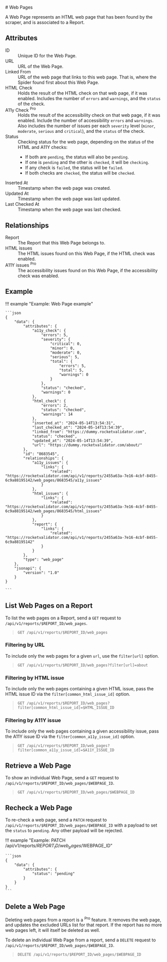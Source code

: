 # Web Pages

A Web Page represents an HTML web page that has been found by the scraper, and is associated to a Report.

## Attributes

<dl>
  <dt>ID</dt>
  <dd>Unique ID for the Web Page.</dd>

  <dt>URL</dt>
  <dd>URL of the Web Page.</dd>

  <dt>Linked From</dt>
  <dd>URL of the web page that links to this web page. That is, where the Spider found first about this Web Page.</dd>

  <dt>HTML Check</dt>
  <dd>Holds the result of the HTML check on that web page, if it was enabled. Includes the number of <code>errors</code> and <code>warnings</code>, and the <code>status</code> of the check.</dd>

  <dt>A11y Check <sup class="badge-pro">Pro</sup></dt>
  <dd>Holds the result of the accessibility check on that web page, if it was enabled.
  Include the number of accessibility <code>errors</code> and <code>warnings</code>. Also includes the number of issues per each <code>severity</code> level (<code>minor</code>, <code>moderate</code>, <code>serious</code> and <code>critical</code>), and the <code>status</code> of the check.</dd>

  <dt>Status</dt>
  <dd>Checking status for the web page, depending on the status of the HTML and A11Y checks:
   <ul>
     <li>If both are <code>pending</code>, the status will also be <code>pending</code>.</li>
     <li>If one is <code>pending</code> and the other is <code>checked</code>, it will be <code>checking</code>.</li>
     <li>If any check is <code>failed</code>, the status will be <code>failed</code>.</li>
     <li>If both checks are <code>checked</code>, the status will be <code>checked</code>.</li>
    </ul>
  </dd>

  <dt>Inserted At</dt>
  <dd>Timestamp when the web page was created.</dd>

  <dt>Updated At</dt>
  <dd>Timestamp when the web page was last updated.</dd>
    
  <dt>Last Checked At</dt>
  <dd>Timestamp when the web page was last checked.</dd>
</dl>

## Relationships

<dl>
  <dt>Report</dt>
  <dd>The Report that this Web Page belongs to.</dd>

  <dt>HTML issues</dt>
  <dd>The HTML issues found on this Web Page, if the HTML check was enabled.</dd>

  <dt>A11Y issues <sup class="badge-pro">Pro</sup></dt>
  <dd>The accessibility issues found on this Web Page, if the accessibility check was enabled.</dd>
</dl>

## Example

!!! example "Example: Web Page example"

    ```json
    {
        "data": {
            "attributes": {
                "a11y_check": {
                    "errors": 5,
                    "severity": {
                        "critical": 0,
                        "minor": 0,
                        "moderate": 0,
                        "serious": 5,
                        "total": {
                            "errors": 5,
                            "total": 5,
                            "warnings": 0
                        }
                    },
                    "status": "checked",
                    "warnings": 0
                },
                "html_check": {
                    "errors": 2,
                    "status": "checked",
                    "warnings": 14
                },
                "inserted_at": "2024-05-14T13:54:31",
                "last_checked_at": "2024-05-14T13:54:39",
                "linked_from": "https://dummy.rocketvalidator.com",
                "status": "checked",
                "updated_at": "2024-05-14T13:54:39",
                "url": "https://dummy.rocketvalidator.com/about/"
            },
            "id": "8683545",
            "relationships": {
                "a11y_issues": {
                    "links": {
                        "related": "https://rocketvalidator.com/api/v1/reports/2455a63a-7e16-4cbf-8455-6c9a88195142/web_pages/8683545/a11y_issues"
                    }
                },
                "html_issues": {
                    "links": {
                        "related": "https://rocketvalidator.com/api/v1/reports/2455a63a-7e16-4cbf-8455-6c9a88195142/web_pages/8683545/html_issues"
                    }
                },
                "report": {
                    "links": {
                        "related": "https://rocketvalidator.com/api/v1/reports/2455a63a-7e16-4cbf-8455-6c9a88195142"
                    }
                }
            },
            "type": "web_page"
        },
        "jsonapi": {
            "version": "1.0"
        }
    }
  
    ```

## List Web Pages on a Report

To list the web pages on a Report, send a `GET` request to `/api/v1/reports/$REPORT_ID/web_pages`.

> `GET /api/v1/reports/$REPORT_ID/web_pages`

### Filtering by URL

To include only the web pages for a given `url`, use the `filter[url]` option.

> `GET /api/v1/reports/$REPORT_ID/web_pages?filter[url]=about`

### Filtering by HTML issue

To include only the web pages containing a given HTML issue, pass the HTML issue ID via the `filter[common_html_issue_id]` option.

> `GET /api/v1/reports/$REPORT_ID/web_pages?filter[common_html_issue_id]=$HTML_ISSUE_ID`

### Filtering by A11Y issue

To include only the web pages containing a given accessibility issue, pass the A11Y issue ID via the `filter[common_a11y_issue_id]` option.

> `GET /api/v1/reports/$REPORT_ID/web_pages?filter[common_a11y_issue_id]=$A11Y_ISSUE_ID`

## Retrieve a Web Page

To show an individual Web Page, send a `GET` request to `/api/v1/reports/$REPORT_ID/web_pages/$WEBPAGE_ID`.

> `GET /api/v1/reports/$REPORT_ID/web_pages/$WEBPAGE_ID`

## Recheck a Web Page

To re-check a web page, send a `PATCH` request to `/api/v1/reports/$REPORT_ID/web_pages/$WEBPAGE_ID` with a payload to set the `status` to `pending`. Any other payload will be rejected.

!!! example "Example: PATCH /api/v1/reports/$REPORT_ID/web_pages/$WEBPAGE_ID"

    ```json
    {
        "data": {
            "attributes": {
                "status": "pending"
            }
        }
    }
    ```

## Delete a Web Page

Deleting web pages from a report is a <sup class="badge-pro">Pro</sup> feature. It removes the web page, and updates the excluded URLs list for that report. If the report has no more web pages left, it will itself be deleted as well.

To delete an individual Web Page from a report, send a `DELETE` request to `/api/v1/reports/$REPORT_ID/web_pages/$WEBPAGE_ID`.

> `DELETE /api/v1/reports/$REPORT_ID/web_pages/$WEBPAGE_ID`

